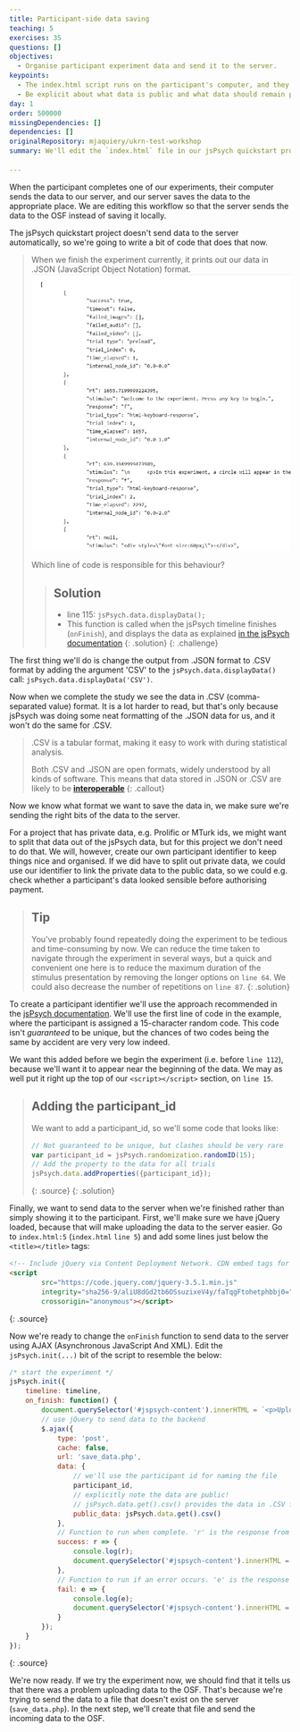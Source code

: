 ```yaml
---
title: Participant-side data saving
teaching: 5
exercises: 35
questions: []
objectives:
  - Organise participant experiment data and send it to the server.
keypoints:
  - The index.html script runs on the participant's computer, and they can change it and what it sends however they wish
  - Be explicit about what data is public and what data should remain private
day: 1
order: 500000
missingDependencies: []
dependencies: []
originalRepository: mjaquiery/ukrn-test-workshop
summary: We'll edit the `index.html` file in our jsPsych quickstart project so that it sends well-formatted data to our server.

---
```


When the participant completes one of our experiments, their computer sends the data to our server, and our server saves the data to the appropriate place.
We are editing this workflow so that the server sends the data to the OSF instead of saving it locally.

The jsPsych quickstart project doesn't send data to the server automatically, so we're going to write a bit of code that does that now.

> When we finish the experiment currently, it prints out our data in .JSON (JavaScript Object Notation) format.
> ![JSON data format screenshot](../fig/json-format.jpg)
>
> Which line of code is responsible for this behaviour?
> > ## Solution
> >
> > - line 115: `jsPsych.data.displayData();`
> > - This function is called when the jsPsych timeline finishes (`onFinish`), and displays the data as explained [in the jsPsych documentation](https://www.jspsych.org/core_library/jspsych-data/#jspsychdatadisplaydata)
> {: .solution}
{: .challenge}

The first thing we'll do is change the output from .JSON format to .CSV format by adding the argument 'CSV' to the `jsPsych.data.displayData()` call: `jsPsych.data.displayData('CSV')`.

Now when we complete the study we see the data in .CSV (comma-separated value) format.
It is a lot harder to read, but that's only because jsPsych was doing some neat formatting of the .JSON data for us, and it won't do the same for .CSV.

> .CSV is a tabular format, making it easy to work with during statistical analysis.
>
> Both .CSV and .JSON are open formats, widely understood by all kinds of software.
> This means that data stored in .JSON or .CSV are likely to be [**interoperable**](https://www.go-fair.org/fair-principles/i1-metadata-use-formal-accessible-shared-broadly-applicable-language-knowledge-representation/)
{: .callout}

Now we know what format we want to save the data in, we make sure we're sending the right bits of the data to the server.

For a project that has private data, e.g. Prolific or MTurk ids, we might want to split that data out of the jsPsych data, but for this project we don't need to do that.
We will, however, create our own participant identifier to keep things nice and organised.
If we did have to split out private data, we could use our identifier to link the private data to the public data, so we could e.g. check whether a participant's data looked sensible before authorising payment.

> ## Tip
> You've probably found repeatedly doing the experiment to be tedious and time-consuming by now.
> We can reduce the time taken to navigate through the experiment in several ways, but a quick and convenient one here is to reduce the maximum duration of the stimulus presentation by removing the longer options on `line 64`. We could also decrease the number of repetitions on `line 87`.
{: .solution}

To create a participant identifier we'll use the approach recommended in the [jsPsych documentation](https://www.jspsych.org/overview/data/#adding-data-to-all-trials).
We'll use the first line of code in the example, where the participant is assigned a 15-character random code.
This code isn't _guaranteed_ to be unique, but the chances of two codes being the same by accident are very very low indeed.

We want this added before we begin the experiment (i.e. before `line 112`), because we'll want it to appear near the beginning of the data.
We may as well put it right up the top of our `<script></script>` section, on `line 15`.

> ## Adding the participant_id
> We want to add a participant_id, so we'll some code that looks like:
> ```javascript
> // Not guaranteed to be unique, but clashes should be very rare
> var participant_id = jsPsych.randomization.randomID(15);
> // Add the property to the data for all trials
> jsPsych.data.addProperties({participant_id});
> ```
> {: .source}
{: .solution}

Finally, we want to send data to the server when we're finished rather than simply showing it to the participant.
First, we'll make sure we have jQuery loaded, because that will make uploading the data to the server easier.
Go to `index.html:5` (`index.html` `line 5`) and add some lines just below the `<title></title>` tags:

```html
<!-- Include jQuery via Content Deployment Network. CDN embed tags for all jQuery version are listed at https://code.jquery.com/ -->
<script
        src="https://code.jquery.com/jquery-3.5.1.min.js"
        integrity="sha256-9/aliU8dGd2tb6OSsuzixeV4y/faTqgFtohetphbbj0="
        crossorigin="anonymous"></script>
```
{: .source}

Now we're ready to change the `onFinish` function to send data to the server using AJAX (Asynchronous JavaScript And XML).
Edit the `jsPsych.init(...)` bit of the script to resemble the below:
```javascript
/* start the experiment */
jsPsych.init({
    timeline: timeline,
    on_finish: function() {
        document.querySelector('#jspsych-content').innerHTML = `<p>Uploading data to OSF...</p>`;
        // use jQuery to send data to the backend
        $.ajax({
            type: 'post',
            cache: false,
            url: 'save_data.php',
            data: {
                // we'll use the participant id for naming the file
                participant_id,
                // explicitly note the data are public!
                // jsPsych.data.get().csv() provides the data in .CSV format
                public_data: jsPsych.data.get().csv()
            },
            // Function to run when complete. 'r' is the response from the server.
            success: r => {
                console.log(r);
                document.querySelector('#jspsych-content').innerHTML = `<h1>Success!</h1><p>Data successfully uploaded to the OSF.</p>`;
            },
            // Function to run if an error occurs. 'e' is the response from the server.
            fail: e => {
                console.log(e);
                document.querySelector('#jspsych-content').innerHTML = `<h1>Error!</h1><p>There was a problem uploading data to the OSF.</p>`;
            }
        });
    }
});
```
{: .source}

We're now ready.
If we try the experiment now, we should find that it tells us that there was a problem uploading data to the OSF.
That's because we're trying to send the data to a file that doesn't exist on the server (`save_data.php`).
In the next step, we'll create that file and send the incoming data to the OSF.
